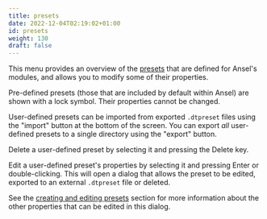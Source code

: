 ```yaml
---
title: presets
date: 2022-12-04T02:19:02+01:00
id: presets
weight: 130
draft: false
---
```


This menu provides an overview of the [presets](../views/darkroom/processing-modules/presets.md) that are defined for Ansel's modules, and allows you to modify some of their properties.

Pre-defined presets (those that are included by default within Ansel) are shown with a lock symbol. Their properties cannot be changed.

User-defined presets can be imported from exported `.dtpreset` files using the "import" button at the bottom of the screen. You can export _all_ user-defined presets to a single directory using the "export" button.

Delete a user-defined preset by selecting it and pressing the Delete key.

Edit a user-defined preset's properties by selecting it and pressing Enter or double-clicking. This will open a dialog that allows the preset to be edited, exported to an external `.dtpreset` file or deleted.

See the [creating and editing presets](../views/darkroom/processing-modules/presets.md#creating-and-editing-presets) section for more information about the other properties that can be edited in this dialog.
